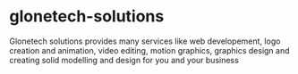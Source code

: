 # glonetech-solutions
Glonetech solutions provides many services like web developement, logo creation and animation, video editing, motion graphics, graphics design and creating solid modelling and design for you and your business

